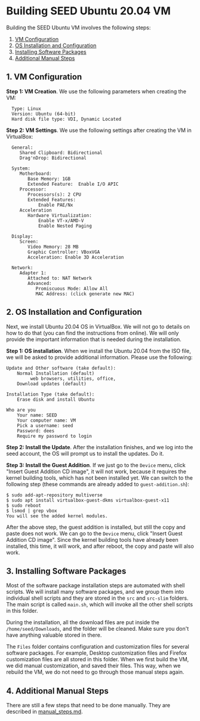 #  Building SEED Ubuntu 20.04 VM


Building the SEED Ubuntu VM involves the following steps:

1. [VM Configuration](#1_-vm-configuration)
1. [OS Installation and Configuration](#2_-os-installation-and-configuration)
1. [Installing Software Packages](#3_-installing-software-packages)
1. [Additional Manual Steps](#4_-additional-manual-steps)


## 1. VM Configuration

**Step 1: VM Creation**. We use the following 
parameters when creating the VM:
```
  Type: Linux
  Version: Ubuntu (64-bit)
  Hard disk file type: VDI, Dynamic Located
```

**Step 2: VM Settings**.
We use the following settings after creating the VM in 
VirtualBox:

```
  General:
     Shared Clipboard: Bidirectional
     Drag'nDrop: Bidirectional

  System:
     Motherboard:
        Base Memory: 1GB
        Extended Feature:  Enable I/O APIC
     Processor:
        Processors(s): 2 CPU
        Extended Features:
            Enable PAE/Nx
     Acceleration
        Hardware Virtualization:
            Enable VT-x/AMD-V
            Enable Nested Paging

  Display:
     Screen:
        Video Memory: 28 MB
        Graphic Controller: VBoxVGA
        Acceleration: Enable 3D Acceleration

  Network:
     Adapter 1:
        Attached to: NAT Network
        Advanced:
           Promiscuous Mode: Allow All
           MAC Address: (click generate new MAC)
```

## 2. OS Installation and Configuration

Next, we install Ubuntu 20.04 OS in VirtualBox. We will 
not go to details on how to do that (you can find the 
instructions from online). We will only provide 
the important information that is needed during the 
installation.

**Step 1: OS installation**. 
When we install the Ubuntu 20.04 from the ISO file, 
we will be asked to provide additional information. 
Please use the following:

```
Update and Other software (take default):
    Normal Installation (default)
         web browsers, utilities, office,
    Download updates (default)

Installation Type (take default):
    Erase disk and install Ubuntu

Who are you
    Your name: SEED
    Your computer name: VM
    Pick a username: seed
    Password: dees
    Require my password to login
```

**Step 2: Install the Update**.
After the installation finishes, and we 
log into the seed account, the OS will prompt us to 
install the updates. Do it.

**Step 3: Install the Guest Addition**.
If we just go to the `Device` menu, click "Insert Guest Addition CD image",
it will not work, because it requires the kernel building tools, which
has not been installed yet. We can switch to the following step (these 
commands are already added to `guest-addition.sh`):

```
$ sudo add-apt-repository multiverse
$ sudo apt install virtualbox-guest-dkms virtualbox-guest-x11
$ sudo reboot
$ lsmod | grep vbox
You will see the added kernel modules.
```

After the above step, the guest addition is installed, 
but still the copy and paste does not work. We can go
to the `Device` menu, click "Insert Guest Addition CD image".
Since the kernel building tools have already been installed, 
this time, it will work, and after reboot, the copy and paste 
will also work.


## 3. Installing Software Packages 

Most of the software package installation steps are automated with shell
scripts. We will install many software packages, and we group them
into individual shell scripts and they are stored 
in the `src` and `src-slim` folders. The main script is called `main.sh`, 
which will invoke all the other shell scripts in this folder. 

During the installation, all the download files are put inside the 
`/home/seed/Downloads`, and the folder will be cleaned. 
Make sure you don't have anything valuable stored in there.

The `Files` folder contains configuration and customization
files for several software packages. For example,
Desktop customization files and Firefox customization
files are all stored in this folder. When we first 
build the VM, we did manual customization, and saved 
their files. This way, when we rebuild the VM, we 
do not need to go through those manual steps again. 

## 4. Additional Manual Steps 

There are still a few steps that need to be done manually. They 
are described in [manual_steps.md](./doc/manual_steps.md).
